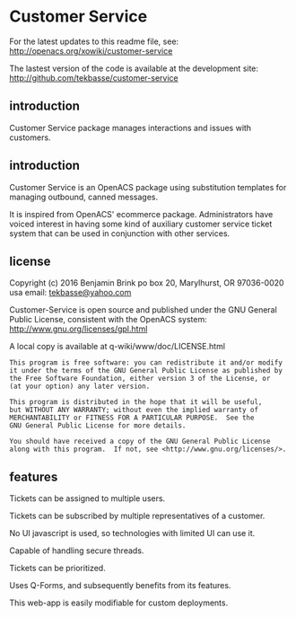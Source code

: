 Customer Service
================

For the latest updates to this readme file, see: http://openacs.org/xowiki/customer-service

The lastest version of the code is available at the development site:
 http://github.com/tekbasse/customer-service

introduction
------------

Customer Service package manages interactions and issues with customers.


introduction
------------

Customer Service is an OpenACS package using substitution templates for
managing outbound, canned messages.

It is inspired from OpenACS' ecommerce package. Administrators
 have voiced interest in having some kind of auxiliary customer service
 ticket system that can be used in conjunction with other services.

license
-------
Copyright (c) 2016 Benjamin Brink
po box 20, Marylhurst, OR 97036-0020 usa
email: tekbasse@yahoo.com

Customer-Service is open source and published under the GNU General Public License, consistent with the OpenACS system: http://www.gnu.org/licenses/gpl.html

A local copy is available at q-wiki/www/doc/LICENSE.html

    This program is free software: you can redistribute it and/or modify
    it under the terms of the GNU General Public License as published by
    the Free Software Foundation, either version 3 of the License, or
    (at your option) any later version.

    This program is distributed in the hope that it will be useful,
    but WITHOUT ANY WARRANTY; without even the implied warranty of
    MERCHANTABILITY or FITNESS FOR A PARTICULAR PURPOSE.  See the
    GNU General Public License for more details.

    You should have received a copy of the GNU General Public License
    along with this program.  If not, see <http://www.gnu.org/licenses/>.

features
--------

Tickets can be assigned to multiple users.

Tickets can be subscribed by multiple representatives of a customer.

No UI javascript is used, so technologies with limited UI can use it.

Capable of handling secure threads.

Tickets can be prioritized.

Uses Q-Forms, and subsequently benefits from its features.

This web-app is easily modifiable for custom deployments.




